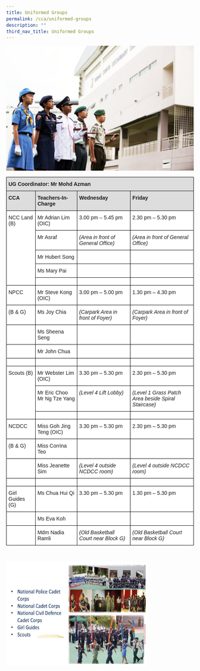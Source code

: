 ```yaml
---
title: Uniformed Groups
permalink: /cca/uniformed-groups
description: ""
third_nav_title: Uniformed Groups
---
```

![Uniformed Groups](/images/Uniformed-Group.jpg)

<style type="text/css">
.tg  {border-collapse:collapse;border-spacing:0;}
.tg td{border-color:black;border-style:solid;border-width:1px;font-family:Arial, sans-serif;font-size:14px;
  overflow:hidden;padding:10px 5px;word-break:normal;}
.tg th{border-color:black;border-style:solid;border-width:1px;font-family:Arial, sans-serif;font-size:14px;
  font-weight:normal;overflow:hidden;padding:10px 5px;word-break:normal;}
.tg .tg-dydl{background-color:#DDD;font-weight:bold;text-align:left;vertical-align:top}
.tg .tg-1547{background-color:#FFF;font-style:italic;text-align:left;vertical-align:top}
.tg .tg-ktyi{background-color:#FFF;text-align:left;vertical-align:top}
</style>
<table class="tg">
<thead>
  <tr>
    <th class="tg-dydl" colspan="4">UG Coordinator: Mr Mohd Azman</th>
  </tr>
</thead>
<tbody>
  <tr>
    <td class="tg-dydl">CCA</td>
    <td class="tg-dydl">Teachers-In-Charge</td>
    <td class="tg-dydl">Wednesday</td>
    <td class="tg-dydl">Friday</td>
  </tr>
  <tr>
    <td class="tg-ktyi" rowspan="5">NCC Land (B)</td>
    <td class="tg-ktyi">Mr Adrian Lim (OIC)</td>
    <td class="tg-ktyi">3.00 pm – 5.45 pm</td>
    <td class="tg-ktyi">2.30 pm – 5.30 pm</td>
  </tr>
  <tr>
    <td class="tg-ktyi">Mr Asraf</td>
    <td class="tg-1547">(Area in front of General Office)</td>
    <td class="tg-1547">(Area in front of General Office)</td>
  </tr>
  <tr>
    <td class="tg-ktyi">Mr Hubert Song</td>
    <td class="tg-ktyi"> </td>
    <td class="tg-ktyi"> </td>
  </tr>
  <tr>
    <td class="tg-ktyi">Ms Mary Pai</td>
    <td class="tg-ktyi"> </td>
    <td class="tg-ktyi"> </td>
  </tr>
  <tr>
    <td class="tg-ktyi"></td>
    <td class="tg-ktyi"> </td>
    <td class="tg-ktyi"> </td>
  </tr>
  <tr>
    <td class="tg-ktyi">NPCC </td>
    <td class="tg-ktyi">Mr Steve Kong (OIC)</td>
    <td class="tg-ktyi">3.00 pm – 5.00 pm</td>
    <td class="tg-ktyi">1.30 pm – 4.30 pm</td>
  </tr>
  <tr>
    <td class="tg-ktyi">(B &amp; G)</td>
    <td class="tg-ktyi">Ms Joy Chia</td>
    <td class="tg-1547">(Carpark Area in front of Foyer)</td>
    <td class="tg-1547">(Carpark Area in front of Foyer)</td>
  </tr>
  <tr>
    <td class="tg-ktyi"> </td>
    <td class="tg-ktyi">Ms Sheena Seng</td>
    <td class="tg-1547"> </td>
    <td class="tg-1547"> </td>
  </tr>
  <tr>
    <td class="tg-ktyi"> </td>
    <td class="tg-ktyi">Mr John Chua</td>
    <td class="tg-ktyi"> </td>
    <td class="tg-ktyi"> </td>
  </tr>
  <tr>
    <td class="tg-ktyi"> </td>
    <td class="tg-ktyi"></td>
    <td class="tg-ktyi"> </td>
    <td class="tg-ktyi"> </td>
  </tr>
  <tr>
    <td class="tg-ktyi" rowspan="3">Scouts (B)</td>
    <td class="tg-ktyi">Mr Webster Lim (OIC)</td>
    <td class="tg-ktyi">3.30 pm  – 5.30 pm</td>
    <td class="tg-ktyi">2.30 pm – 5.30 pm</td>
  </tr>
  <tr>
    <td class="tg-ktyi">Mr Eric Choo<br>Mr Ng Tze Yang<br></td>
    <td class="tg-1547">(Level 4 Lift Lobby)</td>
    <td class="tg-1547">(Level 1 Grass Patch Area beside Spiral Staircase)</td>
  </tr>
  <tr>
    <td class="tg-ktyi"></td>
    <td class="tg-ktyi"> </td>
    <td class="tg-ktyi"> </td>
  </tr>
  <tr>
    <td class="tg-ktyi">NCDCC </td>
    <td class="tg-ktyi">Miss Goh Jing Teng (OIC)</td>
    <td class="tg-ktyi">3.30 pm – 5.30 pm </td>
    <td class="tg-ktyi">2.30 pm – 5.30 pm</td>
  </tr>
  <tr>
    <td class="tg-ktyi">(B &amp; G)</td>
    <td class="tg-ktyi">Miss Corrina Teo</td>
    <td class="tg-ktyi"> </td>
    <td class="tg-ktyi"> </td>
  </tr>
  <tr>
    <td class="tg-ktyi"> </td>
    <td class="tg-ktyi">Miss Jeanette Sim</td>
    <td class="tg-1547">(Level 4 outside NCDCC room)</td>
    <td class="tg-1547">(Level 4 outside NCDCC room)</td>
  </tr>
  <tr>
    <td class="tg-ktyi"> </td>
    <td class="tg-ktyi"></td>
    <td class="tg-ktyi"> </td>
    <td class="tg-ktyi"> </td>
  </tr>
  <tr>
    <td class="tg-ktyi">Girl Guides (G)</td>
    <td class="tg-ktyi">Ms Chua Hui Qi</td>
    <td class="tg-ktyi">3.30 pm – 5.30 pm </td>
    <td class="tg-ktyi">1.30 pm – 5.30 pm </td>
  </tr>
  <tr>
    <td class="tg-ktyi"> </td>
    <td class="tg-ktyi">Ms Eva Koh</td>
    <td class="tg-ktyi"> </td>
    <td class="tg-ktyi"> </td>
  </tr>
  <tr>
    <td class="tg-ktyi"> </td>
    <td class="tg-ktyi">Mdm Nadia Ramli</td>
    <td class="tg-1547">(Old Basketball Court near Block G)</td>
    <td class="tg-1547">(Old Basketball Court near Block G)</td>
  </tr>
</tbody>
</table>

<br>


<img src="/images/UG.png"  
style="width:75%">